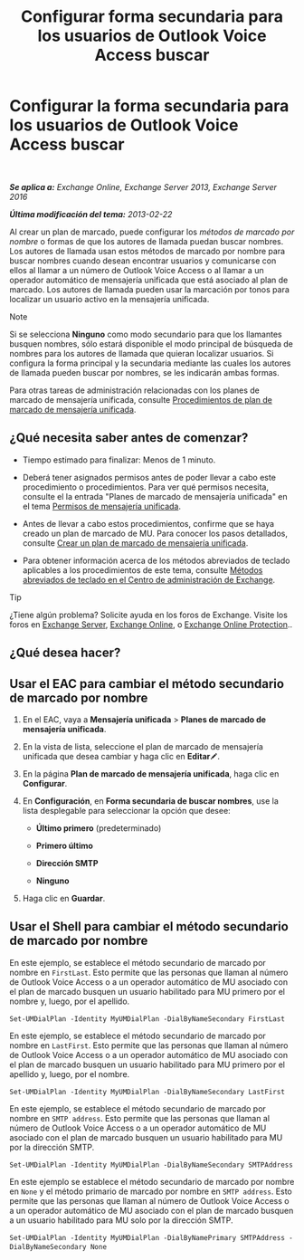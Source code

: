 ﻿---
title: 'Configurar forma secundaria para los usuarios de Outlook Voice Access buscar'
TOCTitle: Configurar la forma secundaria para los usuarios de Outlook Voice Access buscar
ms:assetid: 5cd4e0a0-d023-45a1-aa3c-b8dea6ec6d72
ms:mtpsurl: https://technet.microsoft.com/es-es/library/Aa998311(v=EXCHG.150)
ms:contentKeyID: 52061833
ms.date: 05/22/2018
mtps_version: v=EXCHG.150
ms.translationtype: MT
---

# Configurar la forma secundaria para los usuarios de Outlook Voice Access buscar

 

_**Se aplica a:** Exchange Online, Exchange Server 2013, Exchange Server 2016_

_**Última modificación del tema:** 2013-02-22_

Al crear un plan de marcado, puede configurar los *métodos de marcado por nombre* o formas de que los autores de llamada puedan buscar nombres. Los autores de llamada usan estos métodos de marcado por nombre para buscar nombres cuando desean encontrar usuarios y comunicarse con ellos al llamar a un número de Outlook Voice Access o al llamar a un operador automático de mensajería unificada que está asociado al plan de marcado. Los autores de llamada pueden usar la marcación por tonos para localizar un usuario activo en la mensajería unificada.


> [!NOTE]
> Si se selecciona <STRONG>Ninguno</STRONG> como modo secundario para que los llamantes busquen nombres, sólo estará disponible el modo principal de búsqueda de nombres para los autores de llamada que quieran localizar usuarios. Si configura la forma principal y la secundaria mediante las cuales los autores de llamada pueden buscar por nombres, se les indicarán ambas formas.



Para otras tareas de administración relacionadas con los planes de marcado de mensajería unificada, consulte [Procedimientos de plan de marcado de mensajería unificada](um-dial-plan-procedures-exchange-2013-help.md).

## ¿Qué necesita saber antes de comenzar?

  - Tiempo estimado para finalizar: Menos de 1 minuto.

  - Deberá tener asignados permisos antes de poder llevar a cabo este procedimiento o procedimientos. Para ver qué permisos necesita, consulte el la entrada "Planes de marcado de mensajería unificada" en el tema [Permisos de mensajería unificada](unified-messaging-permissions-exchange-2013-help.md).

  - Antes de llevar a cabo estos procedimientos, confirme que se haya creado un plan de marcado de MU. Para conocer los pasos detallados, consulte [Crear un plan de marcado de mensajería unificada](https://docs.microsoft.com/es-es/exchange/voice-mail-unified-messaging/connect-voice-mail-system/create-um-dial-plan).

  - Para obtener información acerca de los métodos abreviados de teclado aplicables a los procedimientos de este tema, consulte [Métodos abreviados de teclado en el Centro de administración de Exchange](keyboard-shortcuts-in-the-exchange-admin-center-exchange-online-protection-help.md).


> [!TIP]
> ¿Tiene algún problema? Solicite ayuda en los foros de Exchange. Visite los foros en <A href="https://go.microsoft.com/fwlink/p/?linkid=60612">Exchange Server</A>, <A href="https://go.microsoft.com/fwlink/p/?linkid=267542">Exchange Online</A>, o <A href="https://go.microsoft.com/fwlink/p/?linkid=285351">Exchange Online Protection</A>..



## ¿Qué desea hacer?

## Usar el EAC para cambiar el método secundario de marcado por nombre

1.  En el EAC, vaya a **Mensajería unificada** \> **Planes de marcado de mensajería unificada**.

2.  En la vista de lista, seleccione el plan de marcado de mensajería unificada que desea cambiar y haga clic en **Editar**![Icono Editar](images/Bb124582.6f53ccb2-1f13-4c02-bea0-30690e6ea71d(EXCHG.150).gif "Icono Editar").

3.  En la página **Plan de marcado de mensajería unificada**, haga clic en **Configurar**.

4.  En **Configuración**, en **Forma secundaria de buscar nombres**, use la lista desplegable para seleccionar la opción que desee:
    
      - **Último primero** (predeterminado)
    
      - **Primero último**
    
      - **Dirección SMTP**
    
      - **Ninguno**

5.  Haga clic en **Guardar**.

## Usar el Shell para cambiar el método secundario de marcado por nombre

En este ejemplo, se establece el método secundario de marcado por nombre en `FirstLast`. Esto permite que las personas que llaman al número de Outlook Voice Access o a un operador automático de MU asociado con el plan de marcado busquen un usuario habilitado para MU primero por el nombre y, luego, por el apellido.

    Set-UMDialPlan -Identity MyUMDialPlan -DialByNameSecondary FirstLast

En este ejemplo, se establece el método secundario de marcado por nombre en `LastFirst`. Esto permite que las personas que llaman al número de Outlook Voice Access o a un operador automático de MU asociado con el plan de marcado busquen un usuario habilitado para MU primero por el apellido y, luego, por el nombre.

    Set-UMDialPlan -Identity MyUMDialPlan -DialByNameSecondary LastFirst 

En este ejemplo, se establece el método secundario de marcado por nombre en `SMTP address`. Esto permite que las personas que llaman al número de Outlook Voice Access o a un operador automático de MU asociado con el plan de marcado busquen un usuario habilitado para MU por la dirección SMTP.

    Set-UMDialPlan -Identity MyUMDialPlan -DialByNameSecondary SMTPAddress 

En este ejemplo se establece el método secundario de marcado por nombre en `None` y el método primario de marcado por nombre en `SMTP address`. Esto permite que las personas que llaman al número de Outlook Voice Access o a un operador automático de MU asociado con el plan de marcado busquen a un usuario habilitado para MU solo por la dirección SMTP.

    Set-UMDialPlan -Identity MyUMDialPlan -DialByNamePrimary SMTPAddress -DialByNameSecondary None

